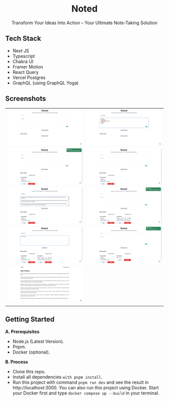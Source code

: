 <div align="center">
  <h1>Noted</h1>
  <p>Transform Your Ideas Into Action – Your Ultimate Note-Taking Solution</p>
</div>

## Tech Stack

- Next JS
- Typescript
- Chakra UI
- Framer Motion
- React Query
- Vercel Postgres
- GraphQL (using GraphQL Yoga)

## Screenshots

|                                                                     |                                                                     |
| :-----------------------------------------------------------------: | :-----------------------------------------------------------------: |
| ![ss 1](/public/docs/Screenshot%20from%202024-08-12%2011-37-21.png) | ![ss 2](/public/docs/Screenshot%20from%202024-08-12%2011-40-07.png) |
| ![ss 3](/public/docs/Screenshot%20from%202024-08-12%2011-40-14.png) | ![ss 4](/public/docs/Screenshot%20from%202024-08-12%2011-40-22.png) |
| ![ss 5](/public/docs/Screenshot%20from%202024-08-12%2011-41-56.png) | ![ss 6](/public/docs/Screenshot%20from%202024-08-12%2011-42-03.png) |
| ![ss 7](/public/docs/Screenshot%20from%202024-08-12%2011-47-08.png) | ![ss 8](/public/docs/Screenshot%20from%202024-08-12%2011-47-23.png) |
| ![ss 7](/public/docs/Screenshot%20from%202024-08-12%2011-54-10.png) |
|                                                                     |                                                                     |

## Getting Started

**A. Prerequisites**

- Node.js (Latest Version).
- Pnpm.
- Docker (optional).

**B. Process**

- Clone this repo.
- Install all dependencies `with pnpm install`.
- Run this project with command `pnpm run dev` and see the result in http://localhost:3000. You can also run this project using Docker. Start your Docker first and type `docker compose up --build` in your terminal.
